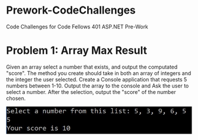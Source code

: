# Prework-CodeChallenges
Code Challenges for Code Fellows 401 ASP.NET Pre-Work

# Problem 1: Array Max Result
Given an array select a number that exists, and output the computated "score". 
The method you create should take in both an array of integers and the integer the user selected.
Create a Console application that requests 5 numbers between 1-10. 
Output the array to the console and Ask the user to select a number. 
After the selection, output the "score" of the number chosen.

![](img/ch1.JPG)
